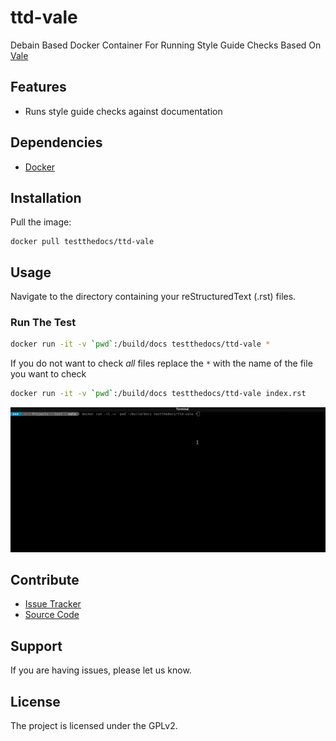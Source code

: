 # ttd-vale
Debain Based Docker Container For Running Style Guide Checks Based On [Vale](https://github.com/ValeLint/vale)

## Features

- Runs style guide checks against documentation

## Dependencies

- [Docker](https://docker.com "Homepage of docker")

## Installation

Pull the image:

```
docker pull testthedocs/ttd-vale
```


## Usage

Navigate to the directory containing your reStructuredText (.rst) files.

### Run The Test

``` bash
docker run -it -v `pwd`:/build/docs testthedocs/ttd-vale *
```

If you do not want to check *all* files replace the ``*`` with the name of the file you want to check

``` bash
docker run -it -v `pwd`:/build/docs testthedocs/ttd-vale index.rst
```


![A Gif with example](docs/_static/ttd-vale.gif)

## Contribute

- [Issue Tracker](github.com/testthedocs/ttd-vale/issues)
- [Source Code](github.com/testthedocs/ttd-vale)

## Support

If you are having issues, please let us know.

## License

The project is licensed under the GPLv2.
